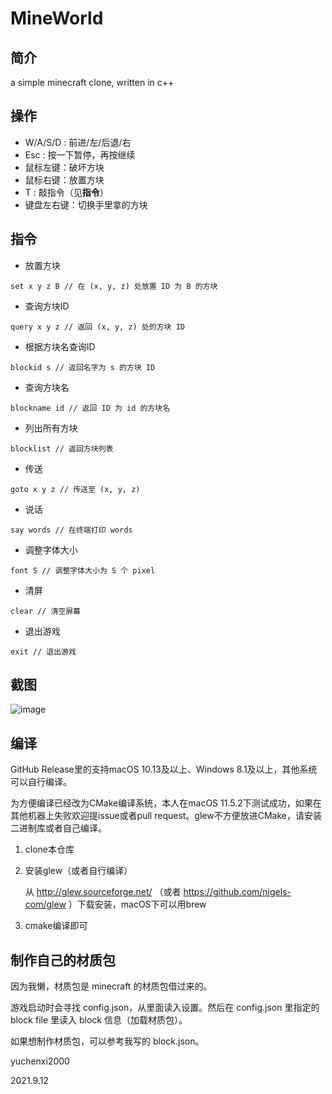 # MineWorld

## 简介

a simple minecraft clone, written in c++

## 操作

* W/A/S/D : 前进/左/后退/右
* Esc : 按一下暂停，再按继续
* 鼠标左键：破坏方块
* 鼠标右键：放置方块
* T : 敲指令（见**指令**）
* 键盘左右键：切换手里拿的方块

## 指令

* 放置方块

```
set x y z B // 在 (x, y, z) 处放置 ID 为 B 的方块
```

* 查询方块ID

```
query x y z // 返回 (x, y, z) 处的方块 ID
```

* 根据方块名查询ID

```
blockid s // 返回名字为 s 的方块 ID
```

* 查询方块名

```
blockname id // 返回 ID 为 id 的方块名
```

* 列出所有方块

```
blocklist // 返回方块列表
```

* 传送

```
goto x y z // 传送至 (x, y, z)
```

* 说话

```
say words // 在终端打印 words
```

* 调整字体大小

```
font S // 调整字体大小为 S 个 pixel
```

* 清屏

```
clear // 清空屏幕
```

* 退出游戏

```
exit // 退出游戏
```

## 截图

![image](https://github.com/yuchenxi2000/mineworld/blob/master/screenshots/example1.jpg)

## 编译

GitHub Release里的支持macOS 10.13及以上、Windows 8.1及以上，其他系统可以自行编译。

为方便编译已经改为CMake编译系统，本人在macOS 11.5.2下测试成功，如果在其他机器上失败欢迎提issue或者pull request。glew不方便放进CMake，请安装二进制库或者自己编译。

1. clone本仓库

2. 安装glew（或者自行编译）

   从 http://glew.sourceforge.net/ （或者 https://github.com/nigels-com/glew ）下载安装，macOS下可以用brew

3. cmake编译即可

## 制作自己的材质包

因为我懒，材质包是 minecraft 的材质包借过来的。

游戏启动时会寻找 config.json，从里面读入设置。然后在 config.json 里指定的 block file 里读入 block 信息（加载材质包）。

如果想制作材质包，可以参考我写的 block.json。



yuchenxi2000

2021.9.12

